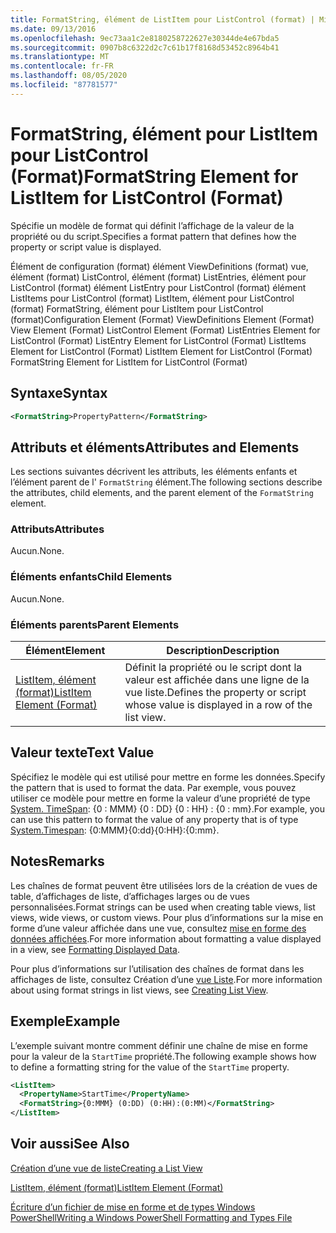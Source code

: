 ```yaml
---
title: FormatString, élément de ListItem pour ListControl (format) | Microsoft Docs
ms.date: 09/13/2016
ms.openlocfilehash: 9ec73aa1c2e8180258722627e30344de4e67bda5
ms.sourcegitcommit: 0907b8c6322d2c7c61b17f8168d53452c8964b41
ms.translationtype: MT
ms.contentlocale: fr-FR
ms.lasthandoff: 08/05/2020
ms.locfileid: "87781577"
---
```

# <a name="formatstring-element-for-listitem-for-listcontrol--format"></a><span data-ttu-id="e24e3-102">FormatString, élément pour ListItem pour ListControl (Format)</span><span class="sxs-lookup"><span data-stu-id="e24e3-102">FormatString Element for ListItem for ListControl  (Format)</span></span>

<span data-ttu-id="e24e3-103">Spécifie un modèle de format qui définit l’affichage de la valeur de la propriété ou du script.</span><span class="sxs-lookup"><span data-stu-id="e24e3-103">Specifies a format pattern that defines how the property or script value is displayed.</span></span>

<span data-ttu-id="e24e3-104">Élément de configuration (format) élément ViewDefinitions (format) vue, élément (format) ListControl, élément (format) ListEntries, élément pour ListControl (format) élément ListEntry pour ListControl (format) élément ListItems pour ListControl (format) ListItem, élément pour ListControl (format) FormatString, élément pour ListItem pour ListControl (format)</span><span class="sxs-lookup"><span data-stu-id="e24e3-104">Configuration Element (Format) ViewDefinitions Element (Format) View Element (Format) ListControl Element (Format) ListEntries Element for ListControl (Format) ListEntry Element for ListControl (Format) ListItems Element for ListControl (Format) ListItem Element for ListControl (Format) FormatString Element for ListItem for ListControl (Format)</span></span>

## <a name="syntax"></a><span data-ttu-id="e24e3-105">Syntaxe</span><span class="sxs-lookup"><span data-stu-id="e24e3-105">Syntax</span></span>

```xml
<FormatString>PropertyPattern</FormatString>
```

## <a name="attributes-and-elements"></a><span data-ttu-id="e24e3-106">Attributs et éléments</span><span class="sxs-lookup"><span data-stu-id="e24e3-106">Attributes and Elements</span></span>

<span data-ttu-id="e24e3-107">Les sections suivantes décrivent les attributs, les éléments enfants et l’élément parent de l' `FormatString` élément.</span><span class="sxs-lookup"><span data-stu-id="e24e3-107">The following sections describe the attributes, child elements, and the parent element of the `FormatString` element.</span></span>

### <a name="attributes"></a><span data-ttu-id="e24e3-108">Attributs</span><span class="sxs-lookup"><span data-stu-id="e24e3-108">Attributes</span></span>

<span data-ttu-id="e24e3-109">Aucun.</span><span class="sxs-lookup"><span data-stu-id="e24e3-109">None.</span></span>

### <a name="child-elements"></a><span data-ttu-id="e24e3-110">Éléments enfants</span><span class="sxs-lookup"><span data-stu-id="e24e3-110">Child Elements</span></span>

<span data-ttu-id="e24e3-111">Aucun.</span><span class="sxs-lookup"><span data-stu-id="e24e3-111">None.</span></span>

### <a name="parent-elements"></a><span data-ttu-id="e24e3-112">Éléments parents</span><span class="sxs-lookup"><span data-stu-id="e24e3-112">Parent Elements</span></span>

|<span data-ttu-id="e24e3-113">Élément</span><span class="sxs-lookup"><span data-stu-id="e24e3-113">Element</span></span>|<span data-ttu-id="e24e3-114">Description</span><span class="sxs-lookup"><span data-stu-id="e24e3-114">Description</span></span>|
|-------------|-----------------|
|[<span data-ttu-id="e24e3-115">ListItem, élément (format)</span><span class="sxs-lookup"><span data-stu-id="e24e3-115">ListItem Element (Format)</span></span>](./listitem-element-for-listitems-for-listcontrol-format.md)|<span data-ttu-id="e24e3-116">Définit la propriété ou le script dont la valeur est affichée dans une ligne de la vue liste.</span><span class="sxs-lookup"><span data-stu-id="e24e3-116">Defines the property or script whose value is displayed in a row of the list view.</span></span>|

## <a name="text-value"></a><span data-ttu-id="e24e3-117">Valeur texte</span><span class="sxs-lookup"><span data-stu-id="e24e3-117">Text Value</span></span>

<span data-ttu-id="e24e3-118">Spécifiez le modèle qui est utilisé pour mettre en forme les données.</span><span class="sxs-lookup"><span data-stu-id="e24e3-118">Specify the pattern that is used to format the data.</span></span> <span data-ttu-id="e24e3-119">Par exemple, vous pouvez utiliser ce modèle pour mettre en forme la valeur d’une propriété de type [System. TimeSpan](/dotnet/api/System.TimeSpan): {0 : MMM} {0 : DD} {0 : HH} : {0 : mm}.</span><span class="sxs-lookup"><span data-stu-id="e24e3-119">For example, you can use this pattern to format the value of any property that is of type [System.Timespan](/dotnet/api/System.TimeSpan): {0:MMM}{0:dd}{0:HH}:{0:mm}.</span></span>

## <a name="remarks"></a><span data-ttu-id="e24e3-120">Notes</span><span class="sxs-lookup"><span data-stu-id="e24e3-120">Remarks</span></span>

<span data-ttu-id="e24e3-121">Les chaînes de format peuvent être utilisées lors de la création de vues de table, d’affichages de liste, d’affichages larges ou de vues personnalisées.</span><span class="sxs-lookup"><span data-stu-id="e24e3-121">Format strings can be used when creating table views, list views, wide views, or custom views.</span></span> <span data-ttu-id="e24e3-122">Pour plus d’informations sur la mise en forme d’une valeur affichée dans une vue, consultez [mise en forme des données affichées](./formatting-displayed-data.md).</span><span class="sxs-lookup"><span data-stu-id="e24e3-122">For more information about formatting a value displayed in a view, see [Formatting Displayed Data](./formatting-displayed-data.md).</span></span>

<span data-ttu-id="e24e3-123">Pour plus d’informations sur l’utilisation des chaînes de format dans les affichages de liste, consultez Création d’une [vue Liste](./creating-a-list-view.md).</span><span class="sxs-lookup"><span data-stu-id="e24e3-123">For more information about using format strings in list views, see [Creating List View](./creating-a-list-view.md).</span></span>

## <a name="example"></a><span data-ttu-id="e24e3-124">Exemple</span><span class="sxs-lookup"><span data-stu-id="e24e3-124">Example</span></span>

<span data-ttu-id="e24e3-125">L’exemple suivant montre comment définir une chaîne de mise en forme pour la valeur de la `StartTime` propriété.</span><span class="sxs-lookup"><span data-stu-id="e24e3-125">The following example shows how to define a formatting string for the value of the `StartTime` property.</span></span>

```xml
<ListItem>
  <PropertyName>StartTime</PropertyName>
  <FormatString>{0:MMM} (0:DD) (0:HH):(0:MM)</FormatString>
</ListItem>
```

## <a name="see-also"></a><span data-ttu-id="e24e3-126">Voir aussi</span><span class="sxs-lookup"><span data-stu-id="e24e3-126">See Also</span></span>

[<span data-ttu-id="e24e3-127">Création d’une vue de liste</span><span class="sxs-lookup"><span data-stu-id="e24e3-127">Creating a List View</span></span>](./creating-a-list-view.md)

[<span data-ttu-id="e24e3-128">ListItem, élément (format)</span><span class="sxs-lookup"><span data-stu-id="e24e3-128">ListItem Element (Format)</span></span>](./listitem-element-for-listitems-for-listcontrol-format.md)

[<span data-ttu-id="e24e3-129">Écriture d’un fichier de mise en forme et de types Windows PowerShell</span><span class="sxs-lookup"><span data-stu-id="e24e3-129">Writing a Windows PowerShell Formatting and Types File</span></span>](./writing-a-powershell-formatting-file.md)

